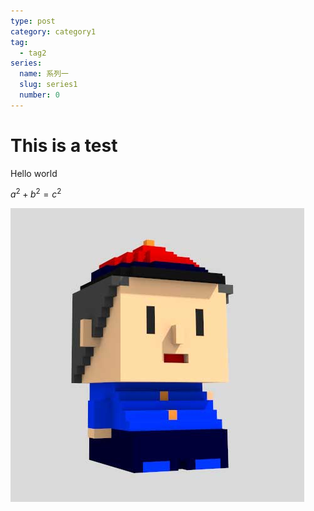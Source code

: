 ```yaml
---
type: post
category: category1
tag:
  - tag2
series:
  name: 系列一
  slug: series1
  number: 0
---
```


# This is a test

Hello world

$a^2+b^2=c^2$

![test image](./profile.jpg)

